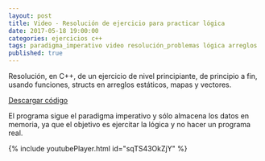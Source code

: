 ```yaml
---
layout: post
title: Video - Resolución de ejercicio para practicar lógica
date: 2017-05-18 19:00:00
categories: ejercicios c++
tags: paradigma_imperativo video resolución_problemas lógica arreglos
published: true
---
```


Resolución, en C++, de un ejercicio de nivel principiante, de principio a fin, usando funciones, structs en arreglos estáticos, mapas y vectores.

[Descargar código](/assets/2017-05-18-ejercicio-para-practicar-logica-cpp-codigo.cpp)

El programa sigue el paradigma imperativo y sólo almacena los datos en memoria, ya que el objetivo es ejercitar la lógica y no hacer un programa real.

{% include youtubePlayer.html id="sqTS43OkZjY" %}
